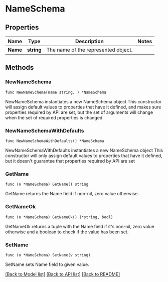 # NameSchema

## Properties

Name | Type | Description | Notes
------------ | ------------- | ------------- | -------------
**Name** | **string** | The name of the represented object. | 

## Methods

### NewNameSchema

`func NewNameSchema(name string, ) *NameSchema`

NewNameSchema instantiates a new NameSchema object
This constructor will assign default values to properties that have it defined,
and makes sure properties required by API are set, but the set of arguments
will change when the set of required properties is changed

### NewNameSchemaWithDefaults

`func NewNameSchemaWithDefaults() *NameSchema`

NewNameSchemaWithDefaults instantiates a new NameSchema object
This constructor will only assign default values to properties that have it defined,
but it doesn't guarantee that properties required by API are set

### GetName

`func (o *NameSchema) GetName() string`

GetName returns the Name field if non-nil, zero value otherwise.

### GetNameOk

`func (o *NameSchema) GetNameOk() (*string, bool)`

GetNameOk returns a tuple with the Name field if it's non-nil, zero value otherwise
and a boolean to check if the value has been set.

### SetName

`func (o *NameSchema) SetName(v string)`

SetName sets Name field to given value.



[[Back to Model list]](../README.md#documentation-for-models) [[Back to API list]](../README.md#documentation-for-api-endpoints) [[Back to README]](../README.md)


